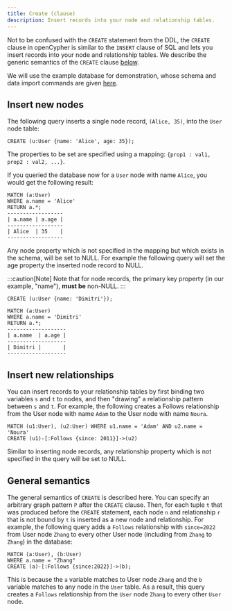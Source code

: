 ```yaml
---
title: Create (clause)
description: Insert records into your node and relationship tables.
---
```


Not to be confused with the `CREATE` statement from the DDL, the `CREATE` clause in openCypher is
similar to the `INSERT` clause of SQL and lets you insert records into your node and relationship
tables. We describe the generic semantics of the `CREATE` clause [below](#general-semantics).

We will use the example database for demonstration, whose schema and data import commands are given [here](/cypher/data-manipulation-clauses/example-database).

## Insert new nodes
The following query inserts a single node record, `(Alice, 35)`, into the `User` node table:

```cypher
CREATE (u:User {name: 'Alice', age: 35});
```
The properties to be set are specified using a mapping: `{prop1 : val1, prop2 : val2, ...}`.

If you queried the database now for a `User` node with name `Alice`, you would get the following result:
```cypher
MATCH (a:User) 
WHERE a.name = 'Alice' 
RETURN a.*;
------------------
| a.name | a.age |
------------------
| Alice  | 35    |
------------------
```

Any node property which is not specified in the mapping but which exists in the schema, will be set to NULL.
For example the following query will set the age property
the inserted node record to NULL.

:::caution[Note]
Note that for node records, the primary key property (in our example, "name"), **must be** non-NULL.
:::

```cypher
CREATE (u:User {name: 'Dimitri'});
```

```cypher
MATCH (a:User) 
WHERE a.name = 'Dimitri'
RETURN a.*;
-------------------
| a.name  | a.age |
-------------------
| Dimitri |       |
-------------------
```

## Insert new relationships
You can insert records to your relationship tables by
first binding two variables `s` and `t` to nodes, and then
"drawing" a relationship pattern between `s` and `t`. 
For example, the following creates a Follows relationship
from the User node with name `Adam` to the User node with
name `Noura`.
```
MATCH (u1:User), (u2:User) WHERE u1.name = 'Adam' AND u2.name = 'Noura' 
CREATE (u1)-[:Follows {since: 2011}]->(u2)
```
Similar to inserting node records, any relationship property which is not
specified in the query will be set to NULL.

## General semantics
The general semantics of `CREATE` is described here. You can specify
an arbitrary graph pattern `P` after the `CREATE` clause.
Then, for each tuple `t` that was produced before the `CREATE` statement,
each node `n` and relationship `r` that is not bound by `t` is inserted
as a new node and relationship. For example, the following query
adds a `Follows` relationship with `since=2022` from User node `Zhang`
to every other User node (including from `Zhang` to `Zhang`)  in the database:

```cypher
MATCH (a:User), (b:User) 
WHERE a.name = "Zhang" 
CREATE (a)-[:Follows {since:2022}]->(b);
```
This is because the `a` variable matches to User node `Zhang` and the `b` variable matches to any
node in the `User` table. As a result, this query creates a `Follows` relationship from the `User` node
`Zhang` to every other `User` node.

